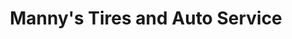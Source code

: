 ---
title: "Manny's Tires and Auto Service"
url: /dover/mannys-tires-and-auto-service/
shop: car repair
---